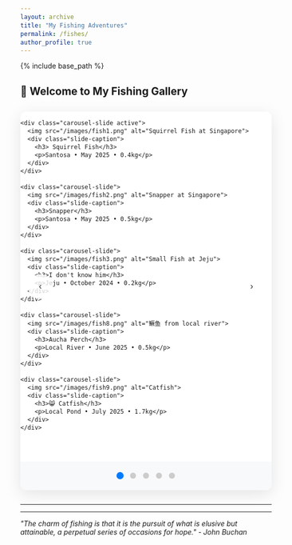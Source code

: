 ```yaml
---
layout: archive
title: "My Fishing Adventures"
permalink: /fishes/
author_profile: true
---
```


{% include base_path %}

<style>
/* 轮播图容器 */
.fish-carousel {
  position: relative;
  max-width: 800px;
  margin: 2em auto;
  background: #fff;
  border-radius: 12px;
  box-shadow: 0 8px 32px rgba(0,0,0,0.1);
  overflow: hidden;
}

/* 轮播图片容器 */
.carousel-container {
  position: relative;
  width: 100%;
  height: 700px;
  overflow: hidden;
}

/* 图片样式 */
.carousel-slide {
  display: none;
  width: 100%;
  height: 100%;
  position: relative;
}

.carousel-slide.active {
  display: block;
}

.carousel-slide img {
  width: 100%;
  height: 100%;
  object-fit: cover;
}

/* 图片描述 */
.slide-caption {
  position: absolute;
  bottom: 0;
  left: 0;
  right: 0;
  background: linear-gradient(transparent, rgba(0,0,0,0.7));
  color: white;
  padding: 20px;
  text-align: center;
}

.slide-caption h3 {
  margin: 0;
  font-size: 1.2em;
  font-weight: bold;
}

.slide-caption p {
  margin: 5px 0 0 0;
  font-size: 0.9em;
  opacity: 0.9;
}

/* 导航按钮 */
.carousel-nav {
  position: absolute;
  top: 50%;
  transform: translateY(-50%);
  background: rgba(255,255,255,0.8);
  border: none;
  width: 50px;
  height: 50px;
  border-radius: 50%;
  cursor: pointer;
  font-size: 18px;
  color: #333;
  transition: all 0.3s ease;
  z-index: 10;
}

.carousel-nav:hover {
  background: rgba(255,255,255,0.95);
  transform: translateY(-50%) scale(1.1);
}

.carousel-prev {
  left: 15px;
}

.carousel-next {
  right: 15px;
}

/* 指示点 */
.carousel-indicators {
  text-align: center;
  padding: 20px;
  background: #f8f9fa;
}

.indicator {
  display: inline-block;
  width: 12px;
  height: 12px;
  margin: 0 5px;
  border-radius: 50%;
  background: #ccc;
  cursor: pointer;
  transition: all 0.3s ease;
}

.indicator.active {
  background: #007bff;
  transform: scale(1.2);
}

.indicator:hover {
  background: #666;
}

/* 统计信息 */
.fishing-stats {
  display: grid;
  grid-template-columns: repeat(auto-fit, minmax(200px, 1fr));
  gap: 20px;
  margin: 2em 0;
  text-align: center;
}

.stat-card {
  background: linear-gradient(135deg, #667eea 0%, #764ba2 100%);
  color: white;
  padding: 20px;
  border-radius: 10px;
  box-shadow: 0 4px 15px rgba(0,0,0,0.1);
}

.stat-number {
  font-size: 2em;
  font-weight: bold;
  margin-bottom: 5px;
}

.stat-label {
  font-size: 0.9em;
  opacity: 0.9;
}

/* 响应式 */
@media (max-width: 768px) {
  .fish-carousel {
    margin: 1em;
  }
  
  .carousel-container {
    height: 700px;
  }
  
  .carousel-nav {
    width: 40px;
    height: 40px;
    font-size: 16px;
  }
  
  .slide-caption {
    padding: 15px;
  }
  
  .slide-caption h3 {
    font-size: 1em;
  }
}
</style>

## 🎣 Welcome to My Fishing Gallery


<!-- 钓鱼统计 -->
<!-- <div class="fishing-stats">
  <div class="stat-card">
    <div class="stat-number">23</div>
    <div class="stat-label">Total Fish Caught</div>
  </div>
  <div class="stat-card">
    <div class="stat-number">8</div>
    <div class="stat-label">Different Species</div>
  </div>
  <div class="stat-card">
    <div class="stat-number">15</div>
    <div class="stat-label">Fishing Trips</div>
  </div>
  <div class="stat-card">
    <div class="stat-number">2.3kg</div>
    <div class="stat-label">Biggest Catch</div>
  </div>
</div> -->

<!-- 鱼类轮播图 -->
<div class="fish-carousel">
  <div class="carousel-container">
    <button class="carousel-nav carousel-prev" onclick="changeSlide(-1)">‹</button>
    <button class="carousel-nav carousel-next" onclick="changeSlide(1)">›</button>
    
    <div class="carousel-slide active">
      <img src="/images/fish1.png" alt="Squirrel Fish at Singapore">
      <div class="slide-caption">
        <h3> Squirrel Fish</h3>
        <p>Santosa • May 2025 • 0.4kg</p>
      </div>
    </div>
    
    <div class="carousel-slide">
      <img src="/images/fish2.png" alt="Snapper at Singapore">
      <div class="slide-caption">
        <h3>Snapper</h3>
        <p>Santosa • May 2025 • 0.5kg</p>
      </div>
    </div>
    
    <div class="carousel-slide">
      <img src="/images/fish3.png" alt="Small Fish at Jeju">
      <div class="slide-caption">
        <h3>I don't know him</h3>
        <p>Jeju • October 2024 • 0.2kg</p>
      </div>
    </div>
    
    <div class="carousel-slide">
      <img src="/images/fish8.png" alt="鳜鱼 from local river">
      <div class="slide-caption">
        <h3>Aucha Perch</h3>
        <p>Local River • June 2025 • 0.5kg</p>
      </div>
    </div>
    
    <div class="carousel-slide">
      <img src="/images/fish9.png" alt="Catfish">
      <div class="slide-caption">
        <h3>😸 Catfish</h3>
        <p>Local Pond • July 2025 • 1.7kg</p>
      </div>
    </div>
  </div>
  
  <div class="carousel-indicators">
    <span class="indicator active" onclick="currentSlide(1)"></span>
    <span class="indicator" onclick="currentSlide(2)"></span>
    <span class="indicator" onclick="currentSlide(3)"></span>
    <span class="indicator" onclick="currentSlide(4)"></span>
    <span class="indicator" onclick="currentSlide(5)"></span>
  </div>
</div>

<script>
let slideIndex = 1;
const slides = document.querySelectorAll('.carousel-slide');
const indicators = document.querySelectorAll('.indicator');

function showSlide(n) {
  if (n > slides.length) { slideIndex = 1 }
  if (n < 1) { slideIndex = slides.length }
  
  // 隐藏所有幻灯片
  slides.forEach(slide => slide.classList.remove('active'));
  indicators.forEach(indicator => indicator.classList.remove('active'));
  
  // 显示当前幻灯片
  slides[slideIndex - 1].classList.add('active');
  indicators[slideIndex - 1].classList.add('active');
}

function changeSlide(n) {
  slideIndex += n;
  showSlide(slideIndex);
}

function currentSlide(n) {
  slideIndex = n;
  showSlide(slideIndex);
}

// 自动轮播（可选）
setInterval(() => {
  slideIndex++;
  showSlide(slideIndex);
}, 50000); // 每5秒切换一次
</script>

---

<!-- ## 🎯 Fishing Techniques & Equipment

### Favorite Techniques
- **Fly Fishing** - 适合山溪和河流
- **Spinning** - 万能技法，适合各种环境
- **Trolling** - 深海和大湖作业
- **Bottom Fishing** - 钓大型底栖鱼类

### My Tackle Box
- **Rods:** 7ft Medium Action Spinning Rod, 9ft Fly Rod
- **Reels:** Shimano Stradic CI4+, Orvis Clearwater
- **Lines:** Braided PE Line, Fluorocarbon Leader
- **Baits:** Soft plastics, Spoons, Dry flies

---

## 📍 Favorite Fishing Spots

1. **Lake Michigan** - 最佳Bass钓点
2. **Rocky Mountain Streams** - 野生Trout的天堂
3. **Pacific Coastline** - Salmon季节必去
4. **Local Farm Ponds** - 练手的好地方

---

## 🏆 Personal Records

| Species | Weight | Length | Location | Date |
|---------|--------|--------|----------|------|
| Pacific Salmon | 2.3kg | 65cm | Pacific Coast | May 2024 |
| Large Mouth Bass | 1.8kg | 45cm | Lake Michigan | Mar 2024 |
| Northern Pike | 1.5kg | 52cm | Northern Lake | Jun 2024 |
| Rainbow Trout | 1.2kg | 38cm | Mountain Stream | Apr 2024 | -->

---

*"The charm of fishing is that it is the pursuit of what is elusive but attainable, a perpetual series of occasions for hope." - John Buchan*
